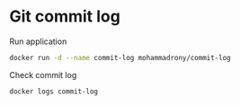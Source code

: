 # Git commit log

Run application

```sh
docker run -d --name commit-log mohammadrony/commit-log
```

Check commit log

```sh
docker logs commit-log
```
